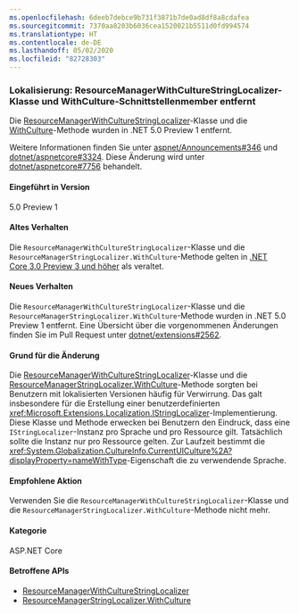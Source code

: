 ```yaml
---
ms.openlocfilehash: 6deeb7debce9b731f3871b7de0ad8df8a8cdafea
ms.sourcegitcommit: 7370aa8203b6036cea1520021b5511d0fd994574
ms.translationtype: HT
ms.contentlocale: de-DE
ms.lasthandoff: 05/02/2020
ms.locfileid: "82728303"
---
```

### <a name="localization-resourcemanagerwithculturestringlocalizer-class-and-withculture-interface-member-removed"></a>Lokalisierung: ResourceManagerWithCultureStringLocalizer-Klasse und WithCulture-Schnittstellenmember entfernt

Die [ResourceManagerWithCultureStringLocalizer](/dotnet/api/microsoft.extensions.localization.resourcemanagerwithculturestringlocalizer?view=dotnet-plat-ext-3.1)-Klasse und die [WithCulture](/dotnet/api/microsoft.extensions.localization.resourcemanagerstringlocalizer.withculture?view=dotnet-plat-ext-3.1)-Methode wurden in .NET 5.0 Preview 1 entfernt.

Weitere Informationen finden Sie unter [aspnet/Announcements#346](https://github.com/aspnet/Announcements/issues/346) und [dotnet/aspnetcore#3324](https://github.com/dotnet/aspnetcore/issues/3324). Diese Änderung wird unter [dotnet/aspnetcore#7756](https://github.com/dotnet/aspnetcore/issues/7756) behandelt.

#### <a name="version-introduced"></a>Eingeführt in Version

5.0 Preview 1

#### <a name="old-behavior"></a>Altes Verhalten

Die `ResourceManagerWithCultureStringLocalizer`-Klasse und die `ResourceManagerStringLocalizer.WithCulture`-Methode gelten in [.NET Core 3.0 Preview 3 und höher](/dotnet/core/compatibility/2.2-3.0#localization-resourcemanagerwithculturestringlocalizer-and-withculture-marked-obsolete) als veraltet.

#### <a name="new-behavior"></a>Neues Verhalten

Die `ResourceManagerWithCultureStringLocalizer`-Klasse und die `ResourceManagerStringLocalizer.WithCulture`-Methode wurden in .NET 5.0 Preview 1 entfernt. Eine Übersicht über die vorgenommenen Änderungen finden Sie im Pull Request unter [dotnet/extensions#2562](https://github.com/dotnet/extensions/pull/2562/files).

#### <a name="reason-for-change"></a>Grund für die Änderung

Die [ResourceManagerWithCultureStringLocalizer](/dotnet/api/microsoft.extensions.localization.resourcemanagerwithculturestringlocalizer?view=dotnet-plat-ext-3.1)-Klasse und die [ResourceManagerStringLocalizer.WithCulture](/dotnet/api/microsoft.extensions.localization.resourcemanagerstringlocalizer.withculture?view=dotnet-plat-ext-3.1)-Methode sorgten bei Benutzern mit lokalisierten Versionen häufig für Verwirrung. Das galt insbesondere für die Erstellung einer benutzerdefinierten <xref:Microsoft.Extensions.Localization.IStringLocalizer>-Implementierung. Diese Klasse und Methode erwecken bei Benutzern den Eindruck, dass eine `IStringLocalizer`-Instanz pro Sprache und pro Ressource gilt. Tatsächlich sollte die Instanz nur pro Ressource gelten. Zur Laufzeit bestimmt die <xref:System.Globalization.CultureInfo.CurrentUICulture%2A?displayProperty=nameWithType>-Eigenschaft die zu verwendende Sprache.

#### <a name="recommended-action"></a>Empfohlene Aktion

Verwenden Sie die `ResourceManagerWithCultureStringLocalizer`-Klasse und die `ResourceManagerStringLocalizer.WithCulture`-Methode nicht mehr.

#### <a name="category"></a>Kategorie

ASP.NET Core

#### <a name="affected-apis"></a>Betroffene APIs

- [ResourceManagerWithCultureStringLocalizer](/dotnet/api/microsoft.extensions.localization.resourcemanagerwithculturestringlocalizer?view=dotnet-plat-ext-3.1)
- [ResourceManagerStringLocalizer.WithCulture](/dotnet/api/microsoft.extensions.localization.resourcemanagerstringlocalizer.withculture?view=dotnet-plat-ext-3.1)

<!--

#### Affected APIs

- `T:Microsoft.Extensions.Localization.ResourceManagerWithCultureStringLocalizer`
- `Overload:Microsoft.Extensions.Localization.ResourceManagerStringLocalizer.WithCulture`

-->
